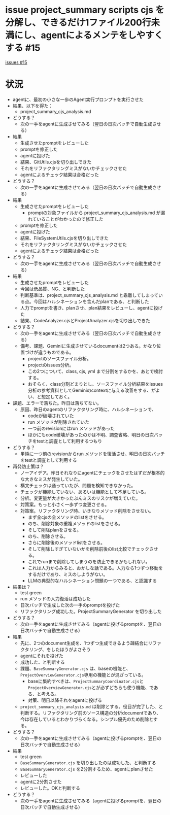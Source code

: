 # issue project_summary scripts cjs を分解し、できるだけ1ファイル200行未満にし、agentによるメンテをしやすくする #15
[issues #15](https://github.com/cat2151/github-actions/issues/15)

# 状況
- agentに、最初の小さな一歩のAgent実行プロンプトを実行させた
- 結果、以下を得た：
    - project_summary_cjs_analysis.md
- どうする？
    - 次の一手をagentに生成させてみる（翌日の日次バッチで自動生成させる）
- 結果
    - 生成させたpromptをレビューした
    - promptを修正した
    - agentに投げた
    - 結果、GitUtils.cjsを切り出しできた
    - それをリファクタリングミスがないかチェックさせた
    - agentによるチェック結果は合格だった
- どうする？
    - 次の一手をagentに生成させてみる（翌日の日次バッチで自動生成させる）
- 結果
    - 生成させたpromptをレビューした
        - promptの対象ファイルから project_summary_cjs_analysis.md が漏れていることがわかったので修正した
    - promptを修正した
    - agentに投げた
    - 結果、FileSystemUtils.cjsを切り出しできた
    - それをリファクタリングミスがないかチェックさせた
    - agentによるチェック結果は合格だった
- どうする？
    - 次の一手をagentに生成させてみる（翌日の日次バッチで自動生成させる）
- 結果
    - 生成させたpromptをレビューした
    - 今回は低品質、NG、と判断した
    - 判断基準は、project_summary_cjs_analysis.md と乖離してしまっている点。今回はハルシネーションを含んだplanである、と判断した
    - 人力でpromptを書き、planさせ、plan結果をレビューし、agentに投げた
    - 結果、CodeAnalyzer.cjsとProjectAnalyzer.cjsを切り出しできた
- どうする？
    - 次の一手をagentに生成させてみる（翌日の日次バッチで自動生成させる）
    - 備考、課題、Geminiに生成させているdocumentは2つある。かなり位置づけが違うものである。
        - projectのソースファイル分析。
        - projectのissues分析。
        - この2つについて、class, cjs, yml まで分割をするかを、あとで検討する。
        - おそらく、class分割どまりとし、ソースファイル分析結果をissues分析の参考資料としてGeminiのcontextに与える改善をする、がよい、と想定しておく。
- 課題、エラーで落ちた。昨日は落ちてない。
    - 原因、昨日のagentのリファクタリング時に、ハルシネーションで、
        - codeが破壊されていた
        - run メソッドが削除されていた
        - 一つ前のrevisionにはrun メソッドがあった
        - ほかにもcode破壊があったのかは不明、調査省略、明日の日次バッチをtestと調査として利用するつもり
- どうする？
    - 単純に一つ前のrevisionからrun メソッドを復活させ、明日の日次バッチをtestと調査として利用する
- 再発防止策は？
    - ノーアイデア。昨日それなりにagentにチェックをさせたはずだが根本的な大きなミスが発生していた。
    - 構文チェックは通っていたが、問題を検知できなかった。
    - チェックが機能していない、あるいは機能として不足している。
    - 分析。変更量が大きかったぶんミスのリスクが増えていた。
    - 対策案。もっと小さく一歩ずつ変更させる。
    - 対策案。リファクタリング時、いきなりメソッド削除をさせない。
        - まず全cjsの全メソッドのlistをさせる。
        - のち、削除対象の重複メソッドのlistをさせる。
        - そして削除planをさせる。
        - のち、削除させる。
        - さらに削除後のメソッドlistをさせる。
        - そして削除しすぎていないかを削除前後のlist比較でチェックさせる。
        - これでrunまで削除してしまうのを防止できるかもしれない。
        - これは人力からみると、おかしな話である。人力なら1つずつ移動をするだけであり、ミスのしようがない。
        - LLMの典型的なハルシネーション問題の一つである、と認識する
- 結果は？
    - test green
    - run メソッドの人力復活は成功した
    - 日次バッチで生成した次の一手のpromptを投げた
    - リファクタリング成功した。ProjectSummaryGenerator を切り出した
- どうする？
    - 次の一手をagentに生成させてみる（agentに投げるpromptを、翌日の日次バッチで自動生成させる）
- 結果
    - 先に、2つのdocument生成を、1つずつ生成できるよう疎結合にリファクタリング、をしたほうがよさそう
    - agentにそれを投げた
    - 成功した、と判断する
    - 課題、`BaseSummaryGenerator.cjs` は、baseの機能と、`ProjectOverviewGenerator.cjs`専用の機能とが混ざっている。
        - baseに集約すべきは、`ProjectSummaryCoordinator.cjs`と`ProjectOverviewGenerator.cjs`とが必ずどちらも使う機能、である、と考える。
        - 対策、明日以降それをagentに投げる
    - `project_summary_cjs_analysis.md` は削除とする。役目が完了した、と判断する。リファクタリング前のソース構造の分析documentであり、今は存在しているとわかりづらくなる。シンプル優先のため削除とする。
- どうする？
    - 次の一手をagentに生成させてみる（agentに投げるpromptを、翌日の日次バッチで自動生成させる）
- 結果
    - test green
    - `BaseSummaryGenerator.cjs` を切り出したのは成功した、と判断する
    - `BaseSummaryGenerator.cjs` を2分割するため、agentにplanさせた
    - レビューした
    - agentに2分割させた
    - レビューした。OKと判断する
- どうする？
    - 次の一手をagentに生成させてみる（agentに投げるpromptを、翌日の日次バッチで自動生成させる）
